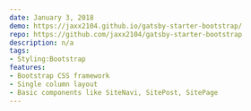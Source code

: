 ```yaml
---
date: January 3, 2018
demo: https://jaxx2104.github.io/gatsby-starter-bootstrap/
repo: https://github.com/jaxx2104/gatsby-starter-bootstrap
description: n/a
tags:
- Styling:Bootstrap
features:
- Bootstrap CSS framework
- Single column layout
- Basic components like SiteNavi, SitePost, SitePage
---
```


